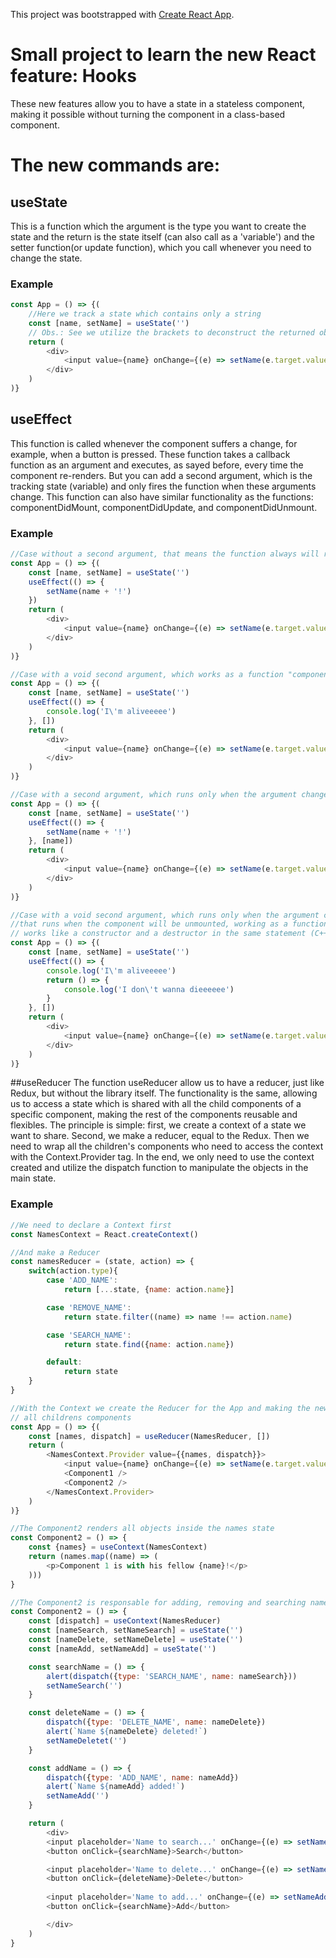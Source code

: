 This project was bootstrapped with [Create React App](https://github.com/facebook/create-react-app).

# Small project to learn the new React feature: Hooks

These new features allow you to have a state in a stateless component, making it possible without turning the component in a class-based component.

# The new commands are: 
## useState
This is a function which the argument is the type you want to create the state and the return is the state itself (can also call as a 'variable') and the setter function(or update function), which you call whenever you need to change the state.

### Example
```javascript
const App = () => {(
    //Here we track a state which contains only a string
    const [name, setName] = useState('')
    // Obs.: See we utilize the brackets to deconstruct the returned object from the function call!
    return (
        <div>
            <input value={name} onChange={(e) => setName(e.target.value)} />
        </div>
    )
)}
```
## useEffect
This function is called whenever the component suffers a change, for example, when a button is pressed. These function takes a callback function as an argument and executes, as sayed before, every time the component re-renders. But you can add a second argument, which is the tracking state (variable) and only fires the function when these arguments change. 
This function can also have similar functionality as the functions: componentDidMount, componentDidUpdate, and componentDidUnmount.

### Example
```javascript
//Case without a second argument, that means the function always will run when the component suffers a change
const App = () => {(
    const [name, setName] = useState('')
    useEffect(() => {
        setName(name + '!')
    })
    return (
        <div>
            <input value={name} onChange={(e) => setName(e.target.value)} />
        </div>
    )
)}

//Case with a void second argument, which works as a function "componentDidMount", executing only once
const App = () => {(
    const [name, setName] = useState('')
    useEffect(() => {
        console.log('I\'m aliveeeee')
    }, [])
    return (
        <div>
            <input value={name} onChange={(e) => setName(e.target.value)} />
        </div>
    )
)}

//Case with a second argument, which runs only when the argument changes
const App = () => {(
    const [name, setName] = useState('')
    useEffect(() => {
        setName(name + '!')
    }, [name])
    return (
        <div>
            <input value={name} onChange={(e) => setName(e.target.value)} />
        </div>
    )
)}

//Case with a void second argument, which runs only when the argument changes and a return statement,
//that runs when the component will be unmounted, working as a function "componentDidUnmout", can say the function like that,
// works like a constructor and a destructor in the same statement (C++)
const App = () => {(
    const [name, setName] = useState('')
    useEffect(() => {
        console.log('I\'m aliveeeee')
        return () => {
            console.log('I don\'t wanna dieeeeee')
        }
    }, [])
    return (
        <div>
            <input value={name} onChange={(e) => setName(e.target.value)} />
        </div>
    )
)}
```

##useReducer
The function useReducer allow us to have a reducer, just like Redux, but without the library itself. The functionality is the same, allowing us to access a state which is shared with all the child components of a specific component, making the rest of the components reusable and flexibles.
The principle is simple: first, we create a context of a state we want to share. Second, we make a reducer, equal to the Redux. Then we need to wrap all the children's components who need to access the context with the Context.Provider tag. In the end, we only need to use the context created and utilize the dispatch function to manipulate the objects in the main state.
### Example
```javascript
//We need to declare a Context first
const NamesContext = React.createContext()

//And make a Reducer
const namesReducer = (state, action) => {
    switch(action.type){
        case 'ADD_NAME':
            return [...state, {name: action.name}]

        case 'REMOVE_NAME':
            return state.filter((name) => name !== action.name)

        case 'SEARCH_NAME':
            return state.find({name: action.name})

        default:
            return state
    }
}

//With the Context we create the Reducer for the App and making the new state available to
// all childrens components
const App = () => {(
    const [names, dispatch] = useReducer(NamesReducer, [])
    return (
        <NamesContext.Provider value={{names, dispatch}}>
            <input value={name} onChange={(e) => setName(e.target.value)} />
            <Component1 />
            <Component2 />
        </NamesContext.Provider>
    )
)}

//The Component2 renders all objects inside the names state
const Component2 = () => {
    const {names} = useContext(NamesContext)
    return (names.map((name) => (
        <p>Component 1 is with his fellow {name}!</p>
    )))
}

//The Component2 is responsable for adding, removing and searching names.
const Component2 = () => {
    const [dispatch] = useContext(NamesReducer)
    const [nameSearch, setNameSearch] = useState('')
    const [nameDelete, setNameDelete] = useState('')    
    const [nameAdd, setNameAdd] = useState('')

    const searchName = () => {
        alert(dispatch({type: 'SEARCH_NAME', name: nameSearch}))
        setNameSearch('')
    }

    const deleteName = () => {
        dispatch({type: 'DELETE_NAME', name: nameDelete})
        alert(`Name ${nameDelete} deleted!`)
        setNameDeletet('')
    }

    const addName = () => {
        dispatch({type: 'ADD_NAME', name: nameAdd})
        alert(`Name ${nameAdd} added!`)
        setNameAdd('')
    }

    return (
        <div>
        <input placeholder='Name to search...' onChange={(e) => setNameSearch(e.target.value)}/>
        <button onClick={searchName}>Search</button>

        <input placeholder='Name to delete...' onChange={(e) => setNameDelete(e.target.value)}/>
        <button onClick={deleteName}>Delete</button>
    
        <input placeholder='Name to add...' onChange={(e) => setNameAdd(e.target.value)}/>
        <button onClick={searchName}>Add</button>

        </div>
    )
}
```